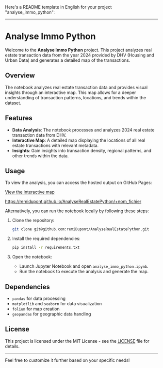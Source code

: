Here's a README template in English for your project "analyse_immo_python":

---

# Analyse Immo Python

Welcome to the **Analyse Immo Python** project. This project analyzes real estate transaction data from the year 2024 provided by DHV (Housing and Urban Data) and generates a detailed map of the transactions.

## Overview

The notebook analyzes real estate transaction data and provides visual insights through an interactive map. This map allows for a deeper understanding of transaction patterns, locations, and trends within the dataset.

## Features

- **Data Analysis**: The notebook processes and analyzes 2024 real estate transaction data from DHV.
- **Interactive Map**: A detailed map displaying the locations of all real estate transactions with relevant metadata.
- **Insights**: Gain insights into transaction density, regional patterns, and other trends within the data.

## Usage

To view the analysis, you can access the hosted output on GitHub Pages:

[View the interactive map](https://remidupont.github.io//analyse_immo_python/)

https://remidupont.github.io/AnalyseRealEstatePython/+nom_fichier

Alternatively, you can run the notebook locally by following these steps:

1. Clone the repository:
   ```bash
   git clone git@github.com:remiDupont/AnalyseRealEstatePython.git
   ```

2. Install the required dependencies:
   ```bash
   pip install -r requirements.txt
   ```

3. Open the notebook:
   - Launch Jupyter Notebook and open `analyse_immo_python.ipynb`.
   - Run the notebook to execute the analysis and generate the map.

## Dependencies

- `pandas` for data processing
- `matplotlib` and `seaborn` for data visualization
- `folium` for map creation
- `geopandas` for geographic data handling

## License

This project is licensed under the MIT License - see the [LICENSE](LICENSE) file for details.

---

Feel free to customize it further based on your specific needs!
